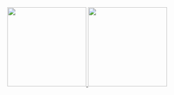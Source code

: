 <div>
<a href="https://github.com/danielLeiteSilva">
<img height="180em" src="https://github-readme-stats.vercel.app/api/top-langs/?danielLeiteSilva&layout=compact&langs_count=7&theme=dracula"/>
<img height="180em" src="https://github-readme-stats.vercel.app/api?danielLeiteSilva&show_icons=true&theme=dracula&include_all_commits=true&count_private=true"/>
</div>
